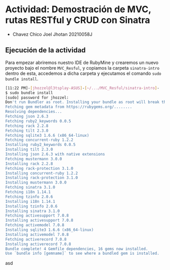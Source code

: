# Actividad: Demostración de MVC, rutas RESTful y CRUD con Sinatra

- Chavez Chico Joel Jhotan 20210058J

## Ejecución de la actividad
Para empezar abriremos nuestro IDE de RubyMine y crearemos un nuevo proyecto bajo el nombre `MVC_Resful`, y copiamos la carpeta `sinatra-intro` dentro de esta, accedemos a dicha carpeta y ejecutamos el comando `sudo bundle install`.


```bash
[11:22 PM]-[jhozzel@l3tsplay-ASUS]-[~/.../MVC_Resful/sinatra-intro]-
$ sudo bundle install
[sudo] password for jhozzel: 
Don't run Bundler as root. Installing your bundle as root will break this application for all non-root users on this machine.
Fetching gem metadata from https://rubygems.org/........
Resolving dependencies...
Fetching json 2.6.3
Fetching ruby2_keywords 0.0.5
Fetching rack 2.2.8
Fetching tilt 2.3.0
Fetching sqlite3 1.6.6 (x86_64-linux)
Fetching concurrent-ruby 1.2.2
Installing ruby2_keywords 0.0.5
Installing tilt 2.3.0
Installing json 2.6.3 with native extensions
Fetching mustermann 3.0.0
Installing rack 2.2.8
Fetching rack-protection 3.1.0
Installing concurrent-ruby 1.2.2
Installing rack-protection 3.1.0
Installing mustermann 3.0.0
Fetching sinatra 3.1.0
Fetching i18n 1.14.1
Fetching tzinfo 2.0.6
Installing i18n 1.14.1
Installing tzinfo 2.0.6
Installing sinatra 3.1.0
Fetching activesupport 7.0.8
Installing activesupport 7.0.8
Fetching activemodel 7.0.8
Installing sqlite3 1.6.6 (x86_64-linux)
Installing activemodel 7.0.8
Fetching activerecord 7.0.8
Installing activerecord 7.0.8
Bundle complete! 4 Gemfile dependencies, 16 gems now installed.
Use `bundle info [gemname]` to see where a bundled gem is installed.

```

asd
